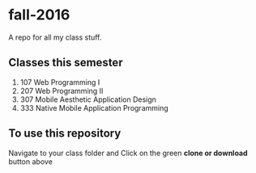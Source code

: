 # fall-2016
A repo for all my class stuff.

## Classes this semester
1. 107 Web Programming I
2. 207 Web Programming II
3. 307 Mobile Aesthetic Application Design
4. 333 Native Mobile Application Programming


## To use this repository
Navigate to your class folder and
Click on the green **clone or download** button above

